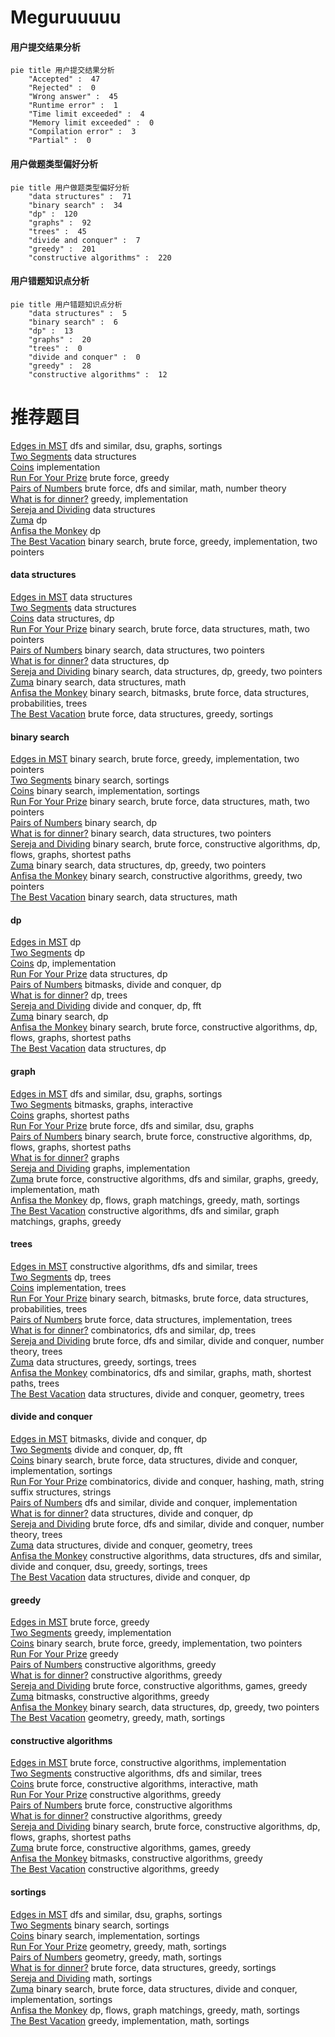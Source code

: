 # Meguruuuuu
<!-- tabs:start -->
#### **用户提交结果分析**

```mermaid
pie title 用户提交结果分析
    "Accepted" :  47
    "Rejected" :  0
    "Wrong answer" :  45
    "Runtime error" :  1
    "Time limit exceeded" :  4
    "Memory limit exceeded" :  0
    "Compilation error" :  3
    "Partial" :  0
```
#### **用户做题类型偏好分析**

```mermaid
pie title 用户做题类型偏好分析
    "data structures" :  71
    "binary search" :  34
    "dp" :  120
    "graphs" :  92
    "trees" :  45
    "divide and conquer" :  7
    "greedy" :  201
    "constructive algorithms" :  220
```
#### **用户错题知识点分析**

```mermaid
pie title 用户错题知识点分析
    "data structures" :  5
    "binary search" :  6
    "dp" :  13
    "graphs" :  20
    "trees" :  0
    "divide and conquer" :  0
    "greedy" :  28
    "constructive algorithms" :  12
```
<!-- tabs:end -->
# 推荐题目
[Edges in MST](http://codeforces.com/problemset/problem/160/D)		dfs and similar,
                        dsu,
                        graphs,
                        sortings		  
[Two Segments](http://codeforces.com/problemset/problem/193/D)		data structures		  
[Coins](http://codeforces.com/problemset/problem/47/B)		implementation		  
[Run For Your Prize](http://codeforces.com/problemset/problem/938/B)		brute force,
                        greedy		  
[Pairs of Numbers](http://codeforces.com/problemset/problem/134/B)		brute force,
                        dfs and similar,
                        math,
                        number theory		  
[What is for dinner?](http://codeforces.com/problemset/problem/33/A)		greedy,
                        implementation		  
[Sereja and Dividing](http://codeforces.com/problemset/problem/380/E)		data structures		  
[Zuma](https://codeforces.com/contest/608/problem/D)		dp		  
[Anfisa the Monkey](http://codeforces.com/problemset/problem/44/E)		dp		  
[The Best Vacation](http://codeforces.com/problemset/problem/1358/D)		binary search,
                        brute force,
                        greedy,
                        implementation,
                        two pointers		  
<!-- tabs:start -->
#### **data structures**
[Edges in MST](http://codeforces.com/problemset/problem/193/D)		data structures		  
[Two Segments](http://codeforces.com/problemset/problem/380/E)		data structures		  
[Coins](http://codeforces.com/problemset/problem/780/G)		data structures,
                        dp		  
[Run For Your Prize](http://codeforces.com/problemset/problem/359/D)		binary search,
                        brute force,
                        data structures,
                        math,
                        two pointers		  
[Pairs of Numbers](http://codeforces.com/problemset/problem/616/D)		binary search,
                        data structures,
                        two pointers		  
[What is for dinner?](http://codeforces.com/problemset/problem/1296/E2)		data structures,
                        dp		  
[Sereja and Dividing](http://codeforces.com/problemset/problem/1492/C)		binary search,
                        data structures,
                        dp,
                        greedy,
                        two pointers		  
[Zuma](http://codeforces.com/problemset/problem/1490/G)		binary search,
                        data structures,
                        math		  
[Anfisa the Monkey](http://codeforces.com/problemset/problem/1479/D)		binary search,
                        bitmasks,
                        brute force,
                        data structures,
                        probabilities,
                        trees		  
[The Best Vacation](http://codeforces.com/problemset/problem/1497/A)		brute force,
                        data structures,
                        greedy,
                        sortings		  
#### **binary search**
[Edges in MST](http://codeforces.com/problemset/problem/1358/D)		binary search,
                        brute force,
                        greedy,
                        implementation,
                        two pointers		  
[Two Segments](http://codeforces.com/problemset/problem/812/C)		binary search,
                        sortings		  
[Coins](http://codeforces.com/problemset/problem/166/A)		binary search,
                        implementation,
                        sortings		  
[Run For Your Prize](http://codeforces.com/problemset/problem/359/D)		binary search,
                        brute force,
                        data structures,
                        math,
                        two pointers		  
[Pairs of Numbers](http://codeforces.com/problemset/problem/623/C)		binary search,
                        dp		  
[What is for dinner?](http://codeforces.com/problemset/problem/616/D)		binary search,
                        data structures,
                        two pointers		  
[Sereja and Dividing](http://codeforces.com/problemset/problem/1486/E)		binary search,
                        brute force,
                        constructive algorithms,
                        dp,
                        flows,
                        graphs,
                        shortest paths		  
[Zuma](http://codeforces.com/problemset/problem/1492/C)		binary search,
                        data structures,
                        dp,
                        greedy,
                        two pointers		  
[Anfisa the Monkey](http://codeforces.com/problemset/problem/1463/D)		binary search,
                        constructive algorithms,
                        greedy,
                        two pointers		  
[The Best Vacation](http://codeforces.com/problemset/problem/1490/G)		binary search,
                        data structures,
                        math		  
#### **dp**
[Edges in MST](https://codeforces.com/contest/608/problem/D)		dp		  
[Two Segments](http://codeforces.com/problemset/problem/44/E)		dp		  
[Coins](https://codeforces.com/contest/1314/problem/B)		dp,
                        implementation		  
[Run For Your Prize](http://codeforces.com/problemset/problem/780/G)		data structures,
                        dp		  
[Pairs of Numbers](http://codeforces.com/problemset/problem/232/E)		bitmasks,
                        divide and conquer,
                        dp		  
[What is for dinner?](http://codeforces.com/problemset/problem/1032/F)		dp,
                        trees		  
[Sereja and Dividing](http://codeforces.com/problemset/problem/1096/G)		divide and conquer,
                        dp,
                        fft		  
[Zuma](http://codeforces.com/problemset/problem/623/C)		binary search,
                        dp		  
[Anfisa the Monkey](http://codeforces.com/problemset/problem/1486/E)		binary search,
                        brute force,
                        constructive algorithms,
                        dp,
                        flows,
                        graphs,
                        shortest paths		  
[The Best Vacation](http://codeforces.com/problemset/problem/1296/E2)		data structures,
                        dp		  
#### **graph**
[Edges in MST](http://codeforces.com/problemset/problem/160/D)		dfs and similar,
                        dsu,
                        graphs,
                        sortings		  
[Two Segments](http://codeforces.com/problemset/problem/1146/C)		bitmasks,
                        graphs,
                        interactive		  
[Coins](http://codeforces.com/problemset/problem/29/E)		graphs,
                        shortest paths		  
[Run For Your Prize](https://codeforces.com/contest/218/problem/C)		brute force,
                        dfs and similar,
                        dsu,
                        graphs		  
[Pairs of Numbers](http://codeforces.com/problemset/problem/1486/E)		binary search,
                        brute force,
                        constructive algorithms,
                        dp,
                        flows,
                        graphs,
                        shortest paths		  
[What is for dinner?](http://codeforces.com/problemset/problem/1133/F1)		graphs		  
[Sereja and Dividing](http://codeforces.com/problemset/problem/1428/B)		graphs,
                        implementation		  
[Zuma](http://codeforces.com/problemset/problem/1487/C)		brute force,
                        constructive algorithms,
                        dfs and similar,
                        graphs,
                        greedy,
                        implementation,
                        math		  
[Anfisa the Monkey](http://codeforces.com/problemset/problem/1437/C)		dp,
                        flows,
                        graph matchings,
                        greedy,
                        math,
                        sortings		  
[The Best Vacation](http://codeforces.com/problemset/problem/1470/D)		constructive algorithms,
                        dfs and similar,
                        graph matchings,
                        graphs,
                        greedy		  
#### **trees**
[Edges in MST](http://codeforces.com/problemset/problem/1214/H)		constructive algorithms,
                        dfs and similar,
                        trees		  
[Two Segments](http://codeforces.com/problemset/problem/1032/F)		dp,
                        trees		  
[Coins](http://codeforces.com/problemset/problem/913/B)		implementation,
                        trees		  
[Run For Your Prize](http://codeforces.com/problemset/problem/1479/D)		binary search,
                        bitmasks,
                        brute force,
                        data structures,
                        probabilities,
                        trees		  
[Pairs of Numbers](http://codeforces.com/problemset/problem/1511/C)		brute force,
                        data structures,
                        implementation,
                        trees		  
[What is for dinner?](http://codeforces.com/problemset/problem/1499/F)		combinatorics,
                        dfs and similar,
                        dp,
                        trees		  
[Sereja and Dividing](http://codeforces.com/problemset/problem/1491/E)		brute force,
                        dfs and similar,
                        divide and conquer,
                        number theory,
                        trees		  
[Zuma](http://codeforces.com/problemset/problem/1466/D)		data structures,
                        greedy,
                        sortings,
                        trees		  
[Anfisa the Monkey](http://codeforces.com/problemset/problem/1495/D)		combinatorics,
                        dfs and similar,
                        graphs,
                        math,
                        shortest paths,
                        trees		  
[The Best Vacation](http://codeforces.com/problemset/problem/1303/G)		data structures,
                        divide and conquer,
                        geometry,
                        trees		  
#### **divide and conquer**
[Edges in MST](http://codeforces.com/problemset/problem/232/E)		bitmasks,
                        divide and conquer,
                        dp		  
[Two Segments](http://codeforces.com/problemset/problem/1096/G)		divide and conquer,
                        dp,
                        fft		  
[Coins](http://codeforces.com/problemset/problem/1461/D)		binary search,
                        brute force,
                        data structures,
                        divide and conquer,
                        implementation,
                        sortings		  
[Run For Your Prize](http://codeforces.com/problemset/problem/1466/G)		combinatorics,
                        divide and conquer,
                        hashing,
                        math,
                        string suffix structures,
                        strings		  
[Pairs of Numbers](http://codeforces.com/problemset/problem/1490/D)		dfs and similar,
                        divide and conquer,
                        implementation		  
[What is for dinner?](https://codeforces.com/contest/1483/problem/C)		data structures,
                        divide and conquer,
                        dp		  
[Sereja and Dividing](http://codeforces.com/problemset/problem/1491/E)		brute force,
                        dfs and similar,
                        divide and conquer,
                        number theory,
                        trees		  
[Zuma](http://codeforces.com/problemset/problem/1303/G)		data structures,
                        divide and conquer,
                        geometry,
                        trees		  
[Anfisa the Monkey](http://codeforces.com/problemset/problem/1494/D)		constructive algorithms,
                        data structures,
                        dfs and similar,
                        divide and conquer,
                        dsu,
                        greedy,
                        sortings,
                        trees		  
[The Best Vacation](http://codeforces.com/problemset/problem/1482/E)		data structures,
                        divide and conquer,
                        dp		  
#### **greedy**
[Edges in MST](http://codeforces.com/problemset/problem/938/B)		brute force,
                        greedy		  
[Two Segments](http://codeforces.com/problemset/problem/33/A)		greedy,
                        implementation		  
[Coins](http://codeforces.com/problemset/problem/1358/D)		binary search,
                        brute force,
                        greedy,
                        implementation,
                        two pointers		  
[Run For Your Prize](http://codeforces.com/problemset/problem/898/D)		greedy		  
[Pairs of Numbers](http://codeforces.com/problemset/problem/1017/C)		constructive algorithms,
                        greedy		  
[What is for dinner?](https://codeforces.com/contest/790/problem/A)		constructive algorithms,
                        greedy		  
[Sereja and Dividing](http://codeforces.com/problemset/problem/1396/B)		brute force,
                        constructive algorithms,
                        games,
                        greedy		  
[Zuma](http://codeforces.com/problemset/problem/1463/B)		bitmasks,
                        constructive algorithms,
                        greedy		  
[Anfisa the Monkey](http://codeforces.com/problemset/problem/1492/C)		binary search,
                        data structures,
                        dp,
                        greedy,
                        two pointers		  
[The Best Vacation](https://codeforces.com/contest/1496/problem/C)		geometry,
                        greedy,
                        math,
                        sortings		  
#### **constructive algorithms**
[Edges in MST](https://codeforces.com/contest/497/problem/A)		brute force,
                        constructive algorithms,
                        implementation		  
[Two Segments](http://codeforces.com/problemset/problem/1214/H)		constructive algorithms,
                        dfs and similar,
                        trees		  
[Coins](https://codeforces.com/contest/1287/problem/E1)		brute force,
                        constructive algorithms,
                        interactive,
                        math		  
[Run For Your Prize](http://codeforces.com/problemset/problem/1017/C)		constructive algorithms,
                        greedy		  
[Pairs of Numbers](http://codeforces.com/problemset/problem/632/B)		brute force,
                        constructive algorithms		  
[What is for dinner?](https://codeforces.com/contest/790/problem/A)		constructive algorithms,
                        greedy		  
[Sereja and Dividing](http://codeforces.com/problemset/problem/1486/E)		binary search,
                        brute force,
                        constructive algorithms,
                        dp,
                        flows,
                        graphs,
                        shortest paths		  
[Zuma](http://codeforces.com/problemset/problem/1396/B)		brute force,
                        constructive algorithms,
                        games,
                        greedy		  
[Anfisa the Monkey](http://codeforces.com/problemset/problem/1463/B)		bitmasks,
                        constructive algorithms,
                        greedy		  
[The Best Vacation](http://codeforces.com/problemset/problem/1493/A)		constructive algorithms,
                        greedy		  
#### **sortings**
[Edges in MST](http://codeforces.com/problemset/problem/160/D)		dfs and similar,
                        dsu,
                        graphs,
                        sortings		  
[Two Segments](http://codeforces.com/problemset/problem/812/C)		binary search,
                        sortings		  
[Coins](http://codeforces.com/problemset/problem/166/A)		binary search,
                        implementation,
                        sortings		  
[Run For Your Prize](https://codeforces.com/contest/1496/problem/C)		geometry,
                        greedy,
                        math,
                        sortings		  
[Pairs of Numbers](http://codeforces.com/problemset/problem/1495/A)		geometry,
                        greedy,
                        math,
                        sortings		  
[What is for dinner?](http://codeforces.com/problemset/problem/1497/A)		brute force,
                        data structures,
                        greedy,
                        sortings		  
[Sereja and Dividing](http://codeforces.com/problemset/problem/1427/A)		math,
                        sortings		  
[Zuma](http://codeforces.com/problemset/problem/1461/D)		binary search,
                        brute force,
                        data structures,
                        divide and conquer,
                        implementation,
                        sortings		  
[Anfisa the Monkey](http://codeforces.com/problemset/problem/1437/C)		dp,
                        flows,
                        graph matchings,
                        greedy,
                        math,
                        sortings		  
[The Best Vacation](http://codeforces.com/problemset/problem/1473/A)		greedy,
                        implementation,
                        math,
                        sortings		  
<!-- tabs:end -->
